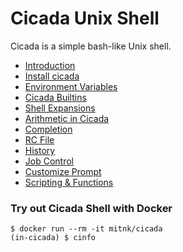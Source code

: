 # Cicada Unix Shell

Cicada is a simple bash-like Unix shell.

- [Introduction](https://github.com/mitnk/cicada/blob/master/docs/intro.md)
- [Install cicada](https://github.com/mitnk/cicada/blob/master/docs/install.md)
- [Environment Variables](https://github.com/mitnk/cicada/tree/master/docs/envs.md)
- [Cicada Builtins](https://github.com/mitnk/cicada/tree/master/docs/builtins.md)
- [Shell Expansions](https://github.com/mitnk/cicada/tree/master/docs/expansions.md)
- [Arithmetic in Cicada](https://github.com/mitnk/cicada/tree/master/docs/arithmetic.md)
- [Completion](https://github.com/mitnk/cicada/tree/master/docs/completion.md)
- [RC File](https://github.com/mitnk/cicada/tree/master/docs/rc-file.md)
- [History](https://github.com/mitnk/cicada/tree/master/docs/history.md)
- [Job Control](https://github.com/mitnk/cicada/tree/master/docs/jobc.md)
- [Customize Prompt](https://github.com/mitnk/cicada/tree/master/docs/prompt.md)
- [Scripting & Functions](https://github.com/mitnk/cicada/tree/master/docs/scripting.md)

### Try out Cicada Shell with Docker

```
$ docker run --rm -it mitnk/cicada
(in-cicada) $ cinfo
```
